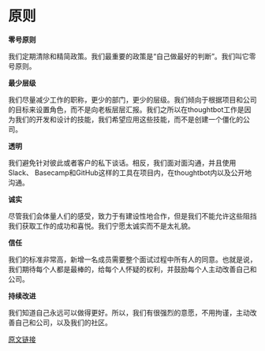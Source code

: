 # 原则

**零号原则**

我们定期清除和精简政策。我们最重要的政策是“自己做最好的判断”。我们叫它零号原则。

**最少层级**

我们尽量减少工作的职称，更少的部门，更少的层级。我们倾向于根据项目和公司的目标来设置角色，而不是向老板层层汇报。我们之所以在thoughtbot工作是因为我们的开发和设计的技能，我们希望应用这些技能，而不是创建一个僵化的公司。

**透明**

我们避免针对彼此或者客户的私下谈话。相反，我们面对面沟通，并且使用Slack、 Basecamp和GitHub这样的工具在项目内，在thoughtbot内以及公开地沟通。

**诚实**

尽管我们会体量人们的感受，致力于有建设性地合作，但是我们不能允许这些阻挡我们获取工作的成功和喜悦。我们宁愿太诚实而不是太礼貌。

**信任**

我们的标准非常高，新增一名成员需要整个面试过程中所有人的同意。也就是说，我们期待每个人都是最棒的，给每个人怀疑的权利，并鼓励每个人主动改善自己和公司。

**持续改进**

我们知道自己永远可以做得更好。所以，我们有很强烈的意愿，不用拘谨，主动改善自己和公司，以及我们的社区。

[原文链接](https://thoughtbot.com/playbook/our-company/principles)
